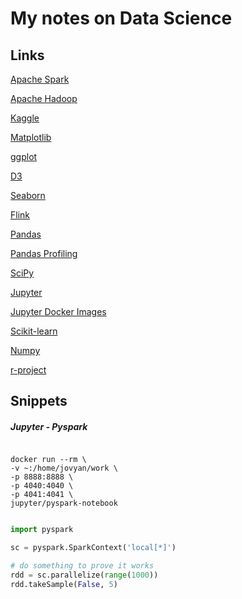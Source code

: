 # My notes on Data Science


## Links

[Apache Spark](https://spark.apache.org/)

[Apache Hadoop](https://hadoop.apache.org/)

[Kaggle](https://www.kaggle.com/)

[Matplotlib](https://matplotlib.org/)

[ggplot](http://ggplot.yhathq.com/)

[D3](https://d3js.org/)

[Seaborn](https://seaborn.pydata.org/)

[Flink](https://flink.apache.org/)

[Pandas](https://pandas.pydata.org/)

[Pandas Profiling](https://github.com/pandas-profiling/pandas-profiling)

[SciPy](https://www.scipy.org/)

[Jupyter](https://jupyter.org/)

[Jupyter Docker Images](https://jupyter-docker-stacks.readthedocs.io/en/latest/using/selecting.html)

[Scikit-learn](https://scikit-learn.org/)

[Numpy](https://numpy.org/)

[r-project](https://www.r-project.org/)

## Snippets

##### Jupyter - Pyspark


```shell script

docker run --rm \
-v ~:/home/jovyan/work \
-p 8888:8888 \
-p 4040:4040 \
-p 4041:4041 \
jupyter/pyspark-notebook
```

```python

import pyspark 

sc = pyspark.SparkContext('local[*]')

# do something to prove it works
rdd = sc.parallelize(range(1000))
rdd.takeSample(False, 5)
```